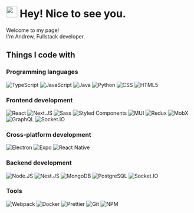 <div>
      <h1>
        <img src="https://emojis.slackmojis.com/emojis/images/1531849430/4246/blob-sunglasses.gif?1531849430" width="30" />
        Hey! Nice to see you.
      </h1>
      <p>
        Welcome to my page! <br />
        I'm Andrew, Fullstack developer.
      </p>
      <h2>Things I code with</h2>
      <div>
        <h3>Programming languages</h3>
        <div>
          <img
            alt="TypeScript"
            src="https://img.shields.io/badge/-TypeScript-45b8d8?style=flat-square&logo=typescript&logoColor=white"
          />
          <img
            alt="JavaScript"
            src="https://img.shields.io/badge/-JavaScript-43abc8?style=flat-square&logo=javascript&logoColor=white"
          />
          <img
            alt="Java"
            src="https://img.shields.io/badge/-Java-40a1bc?style=flat-square&logo=coffeescript&logoColor=white"
          />
          <img alt="Python" src="https://img.shields.io/badge/Python-3a90a8?style=flat-square&logo=python&logoColor=white" />
          <img alt="CSS" src="https://img.shields.io/badge/-CSS-317d92?style=flat-square&logo=css3&logoColor=white" />
          <img alt="HTML5" src="https://img.shields.io/badge/-HTML5-265b6a?style=flat-square&logo=html5&logoColor=white" />
        </div>
      </div>
      <div>
        <h3>Frontend development</h3>
        <div>
          <img alt="React" src="https://img.shields.io/badge/-React-69b2fd?style=flat-square&logo=react&logoColor=white" />
          <img
            alt="Next.JS"
            src="https://img.shields.io/badge/Next.js-63a4e7?style=flat-square&logo=nextdotjs&logoColor=white"
          />
          <img alt="Sass" src="https://img.shields.io/badge/-Sass-5b94cf?style=flat-square&logo=sass&logoColor=white" />
          <img
            alt="Styled Components"
            src="https://img.shields.io/badge/-Styled_Components-4888ca?style=flat-square&logo=styled-components&logoColor=white"
          />
          <img alt="MUI" src="https://img.shields.io/badge/-MUI-3e78b2?style=flat-square&logo=mui&logoColor=white" />
          <img alt="Redux" src="https://img.shields.io/badge/-Redux-2e71b5?style=flat-square&logo=redux&logoColor=white" />
          <img alt="MobX" src="https://img.shields.io/badge/-MobX-29639f?style=flat-square&logo=mobx&logoColor=white" />
          <img
            alt="GraphQL"
            src="https://img.shields.io/badge/-GraphQL-155aa0?style=flat-square&logo=graphql&logoColor=white"
          />
          <img
            alt="Socket.IO"
            src="https://img.shields.io/badge/-Socket.IO-134f8c?style=flat-square&logo=socket.io&logoColor=white"
          />
        </div>
      </div>
      <div>
        <h3>Cross-platform development</h3>
        <div>
          <img
            alt="Electron"
            src="https://img.shields.io/badge/Electron-2e7e94?style=flat-square&logo=electron&logoColor=white"
          />
          <img alt="Expo" src="https://img.shields.io/badge/Expo-276c7f?style=flat-square&logo=expo&logoColor=white" />
          <img
            alt="React Native"
            src="https://img.shields.io/badge/React_Native-1d5767.svg?style=flat-square&logo=react&logoColor=white"
          />
        </div>
      </div>
      <div>
        <h3>Backend development</h3>
        <div>
          <img
            alt="Node.JS"
            src="https://img.shields.io/badge/-Node.JS-36ea81?style=flat-square&logo=Node.js&logoColor=white"
          />
          <img
            alt="Nest.JS"
            src="https://img.shields.io/badge/-Nest.JS-2acb6d?style=flat-square&logo=nestjs&logoColor=white"
          />
          <img
            alt="MongoDB"
            src="https://img.shields.io/badge/-MongoDB-26b863?style=flat-square&logo=mongodb&logoColor=white"
          />
          <img
            alt="PostgreSQL"
            src="https://img.shields.io/badge/-PostgreSQL-239c55?style=flat-square&logo=postgresql&logoColor=white"
          />
          <img
            alt="Socket.IO"
            src="https://img.shields.io/badge/-Socket.IO-1f8a4c?style=flat-square&logo=socket.io&logoColor=black"
          />
        </div>
      </div>
      <div>
        <h3>Tools</h3>
        <div>
          <img
            alt="Webpack"
            src="https://img.shields.io/badge/-Webpack-8DD6F9?style=flat-square&logo=webpack&logoColor=white"
          />
          <img
            alt="Docker"
            src="https://img.shields.io/badge/-Docker-46a2f1?style=flat-square&logo=docker&logoColor=white"
          />
          <img
            alt="Prettier"
            src="https://img.shields.io/badge/-Prettier-F7B93E?style=flat-square&logo=prettier&logoColor=white"
          />
          <img alt="Git" src="https://img.shields.io/badge/-Git-F05032?style=flat-square&logo=git&logoColor=white" />
          <img alt="NPM" src="https://img.shields.io/badge/-NPM-CB3837?style=flat-square&logo=npm&logoColor=white" />
        </div>
      </div>
    </div>
